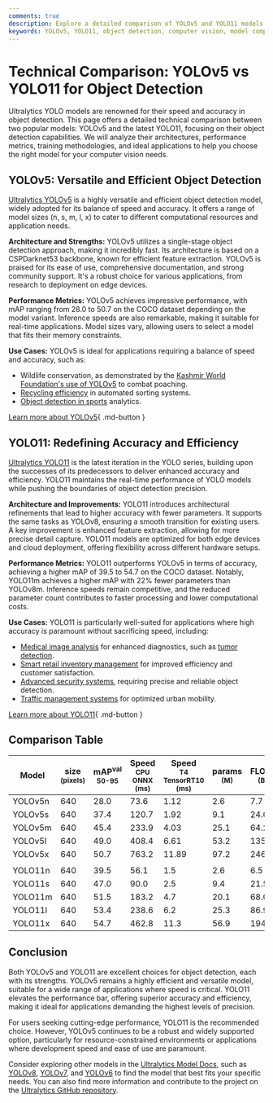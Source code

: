 ```yaml
---
comments: true
description: Explore a detailed comparison of YOLOv5 and YOLO11 models. Evaluate their architecture, performance, and use cases to find the best for your needs.
keywords: YOLOv5, YOLO11, object detection, computer vision, model comparison, YOLO models, Ultralytics, deep learning, architecture, performance metrics, real-time detection, machine learning
---
```


# Technical Comparison: YOLOv5 vs YOLO11 for Object Detection

Ultralytics YOLO models are renowned for their speed and accuracy in object detection. This page offers a detailed technical comparison between two popular models: YOLOv5 and the latest YOLO11, focusing on their object detection capabilities. We will analyze their architectures, performance metrics, training methodologies, and ideal applications to help you choose the right model for your computer vision needs.

<script async src="https://cdn.jsdelivr.net/npm/chart.js@latest/dist/chart.min.js"></script>
<script defer src="../../javascript/benchmark.js"></script>

<canvas id="modelComparisonChart" width="1024" height="400" active-models='["YOLOv5", "YOLO11"]'></canvas>

## YOLOv5: Versatile and Efficient Object Detection

[Ultralytics YOLOv5](https://docs.ultralytics.com/models/yolov5/) is a highly versatile and efficient object detection model, widely adopted for its balance of speed and accuracy. It offers a range of model sizes (n, s, m, l, x) to cater to different computational resources and application needs.

**Architecture and Strengths:** YOLOv5 utilizes a single-stage object detection approach, making it incredibly fast. Its architecture is based on a CSPDarknet53 backbone, known for efficient feature extraction. YOLOv5 is praised for its ease of use, comprehensive documentation, and strong community support. It's a robust choice for various applications, from research to deployment on edge devices.

**Performance Metrics:** YOLOv5 achieves impressive performance, with mAP ranging from 28.0 to 50.7 on the COCO dataset depending on the model variant. Inference speeds are also remarkable, making it suitable for real-time applications. Model sizes vary, allowing users to select a model that fits their memory constraints.

**Use Cases:** YOLOv5 is ideal for applications requiring a balance of speed and accuracy, such as:

- Wildlife conservation, as demonstrated by the [Kashmir World Foundation's use of YOLOv5](https://www.ultralytics.com/blog/protecting-biodiversity-the-kashmir-world-foundations-success-story-with-yolov5-and-yolov8) to combat poaching.
- [Recycling efficiency](https://www.ultralytics.com/blog/recycling-efficiency-the-power-of-vision-ai-in-automated-sorting) in automated sorting systems.
- [Object detection in sports](https://www.ultralytics.com/blog/exploring-the-applications-of-computer-vision-in-sports) analytics.

[Learn more about YOLOv5](https://docs.ultralytics.com/models/yolov5/){ .md-button }

## YOLO11: Redefining Accuracy and Efficiency

[Ultralytics YOLO11](https://docs.ultralytics.com/models/yolo11/) is the latest iteration in the YOLO series, building upon the successes of its predecessors to deliver enhanced accuracy and efficiency. YOLO11 maintains the real-time performance of YOLO models while pushing the boundaries of object detection precision.

**Architecture and Improvements:** YOLO11 introduces architectural refinements that lead to higher accuracy with fewer parameters. It supports the same tasks as YOLOv8, ensuring a smooth transition for existing users. A key improvement is enhanced feature extraction, allowing for more precise detail capture. YOLO11 models are optimized for both edge devices and cloud deployment, offering flexibility across different hardware setups.

**Performance Metrics:** YOLO11 outperforms YOLOv5 in terms of accuracy, achieving a higher mAP of 39.5 to 54.7 on the COCO dataset. Notably, YOLO11m achieves a higher mAP with 22% fewer parameters than YOLOv8m. Inference speeds remain competitive, and the reduced parameter count contributes to faster processing and lower computational costs.

**Use Cases:** YOLO11 is particularly well-suited for applications where high accuracy is paramount without sacrificing speed, including:

- [Medical image analysis](https://www.ultralytics.com/glossary/medical-image-analysis) for enhanced diagnostics, such as [tumor detection](https://www.ultralytics.com/blog/using-yolo11-for-tumor-detection-in-medical-imaging).
- [Smart retail inventory management](https://www.ultralytics.com/blog/ai-for-smarter-retail-inventory-management) for improved efficiency and customer satisfaction.
- [Advanced security systems](https://www.ultralytics.com/blog/security-alarm-system-projects-with-ultralytics-yolov8), requiring precise and reliable object detection.
- [Traffic management systems](https://www.ultralytics.com/blog/optimizingtraffic-management-with-ultralytics-yolo11) for optimized urban mobility.

[Learn more about YOLO11](https://docs.ultralytics.com/models/yolo11/){ .md-button }

## Comparison Table

| Model   | size<br><sup>(pixels) | mAP<sup>val<br>50-95 | Speed<br><sup>CPU ONNX<br>(ms) | Speed<br><sup>T4 TensorRT10<br>(ms) | params<br><sup>(M) | FLOPs<br><sup>(B) |
| ------- | --------------------- | -------------------- | ------------------------------ | ----------------------------------- | ------------------ | ----------------- |
| YOLOv5n | 640                   | 28.0                 | 73.6                           | 1.12                                | 2.6                | 7.7               |
| YOLOv5s | 640                   | 37.4                 | 120.7                          | 1.92                                | 9.1                | 24.0              |
| YOLOv5m | 640                   | 45.4                 | 233.9                          | 4.03                                | 25.1               | 64.2              |
| YOLOv5l | 640                   | 49.0                 | 408.4                          | 6.61                                | 53.2               | 135.0             |
| YOLOv5x | 640                   | 50.7                 | 763.2                          | 11.89                               | 97.2               | 246.4             |
|         |                       |                      |                                |                                     |                    |                   |
| YOLO11n | 640                   | 39.5                 | 56.1                           | 1.5                                 | 2.6                | 6.5               |
| YOLO11s | 640                   | 47.0                 | 90.0                           | 2.5                                 | 9.4                | 21.5              |
| YOLO11m | 640                   | 51.5                 | 183.2                          | 4.7                                 | 20.1               | 68.0              |
| YOLO11l | 640                   | 53.4                 | 238.6                          | 6.2                                 | 25.3               | 86.9              |
| YOLO11x | 640                   | 54.7                 | 462.8                          | 11.3                                | 56.9               | 194.9             |

## Conclusion

Both YOLOv5 and YOLO11 are excellent choices for object detection, each with its strengths. YOLOv5 remains a highly efficient and versatile model, suitable for a wide range of applications where speed is critical. YOLO11 elevates the performance bar, offering superior accuracy and efficiency, making it ideal for applications demanding the highest levels of precision.

For users seeking cutting-edge performance, YOLO11 is the recommended choice. However, YOLOv5 continues to be a robust and widely supported option, particularly for resource-constrained environments or applications where development speed and ease of use are paramount.

Consider exploring other models in the [Ultralytics Model Docs](https://docs.ultralytics.com/models/), such as [YOLOv8](https://docs.ultralytics.com/models/yolov8/), [YOLOv7](https://docs.ultralytics.com/models/yolov7/), and [YOLOv6](https://docs.ultralytics.com/models/yolov6/) to find the model that best fits your specific needs. You can also find more information and contribute to the project on the [Ultralytics GitHub repository](https://github.com/ultralytics/ultralytics).
